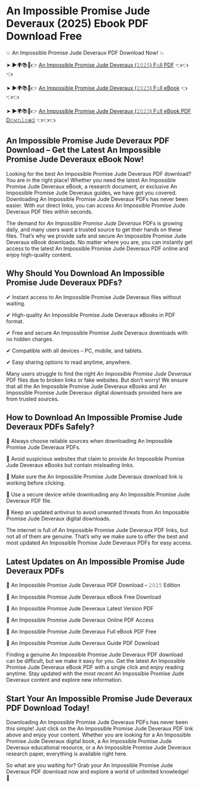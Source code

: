 # An Impossible Promise Jude Deveraux (2025) Ebook PDF Download Free

💥 An Impossible Promise Jude Deveraux PDF Download Now! 💥

➤ ►🌍📚📱👉 [An Impossible Promise Jude Deveraux (𝟸𝟶𝟸𝟻) F𝚞ll PDF](https://getpdf.xyz/an-impossible-promise-jude-deveraux) 👈👈👈


➤ ►🌍📚📱👉 [An Impossible Promise Jude Deveraux (𝟸𝟶𝟸𝟻) F𝚞ll eBook](https://getpdf.xyz/an-impossible-promise-jude-deveraux) 👈👈👈


➤ ►🌍📚📱👉 [An Impossible Promise Jude Deveraux (𝟸𝟶𝟸𝟻) F𝚞ll eBook PDF D𝚘𝚠𝚗𝚕𝚘a𝚍](https://getpdf.xyz/an-impossible-promise-jude-deveraux) 👈👈👈


## An Impossible Promise Jude Deveraux PDF Download – Get the Latest An Impossible Promise Jude Deveraux eBook Now!

Looking for the best An Impossible Promise Jude Deveraux PDF download? You are in the right place! Whether you need the latest An Impossible Promise Jude Deveraux eBook, a research document, or exclusive An Impossible Promise Jude Deveraux guides, we have got you covered. Downloading An Impossible Promise Jude Deveraux PDFs has never been easier. With our direct links, you can access An Impossible Promise Jude Deveraux PDF files within seconds.

The demand for *An Impossible Promise Jude Deveraux* PDFs is growing daily, and many users want a trusted source to get their hands on these files. That’s why we provide safe and secure An Impossible Promise Jude Deveraux eBook downloads. No matter where you are, you can instantly get access to the latest An Impossible Promise Jude Deveraux PDF online and enjoy high-quality content.

## Why Should You Download An Impossible Promise Jude Deveraux PDFs?

✔ Instant access to An Impossible Promise Jude Deveraux files without waiting.

✔ High-quality An Impossible Promise Jude Deveraux eBooks in PDF format.

✔ Free and secure An Impossible Promise Jude Deveraux downloads with no hidden charges.

✔ Compatible with all devices – PC, mobile, and tablets.

✔ Easy sharing options to read anytime, anywhere.

Many users struggle to find the right *An Impossible Promise Jude Deveraux* PDF files due to broken links or fake websites. But don’t worry! We ensure that all the An Impossible Promise Jude Deveraux eBooks and An Impossible Promise Jude Deveraux digital downloads provided here are from trusted sources.

## How to Download An Impossible Promise Jude Deveraux PDFs Safely?

📌 Always choose reliable sources when downloading An Impossible Promise Jude Deveraux PDFs.

📌 Avoid suspicious websites that claim to provide An Impossible Promise Jude Deveraux eBooks but contain misleading links.

📌 Make sure the An Impossible Promise Jude Deveraux download link is working before clicking.

📌 Use a secure device while downloading any An Impossible Promise Jude Deveraux PDF file.

📌 Keep an updated antivirus to avoid unwanted threats from An Impossible Promise Jude Deveraux digital downloads.

The internet is full of An Impossible Promise Jude Deveraux PDF links, but not all of them are genuine. That’s why we make sure to offer the best and most updated An Impossible Promise Jude Deveraux PDFs for easy access.

## Latest Updates on An Impossible Promise Jude Deveraux PDFs

🔹 An Impossible Promise Jude Deveraux PDF Download – 𝟸𝟶𝟸𝟻 Edition

🔹 An Impossible Promise Jude Deveraux eBook Free Download

🔹 An Impossible Promise Jude Deveraux Latest Version PDF

🔹 An Impossible Promise Jude Deveraux Online PDF Access

🔹 An Impossible Promise Jude Deveraux Full eBook PDF Free

🔹 An Impossible Promise Jude Deveraux Guide PDF Download

Finding a genuine An Impossible Promise Jude Deveraux PDF download can be difficult, but we make it easy for you. Get the latest An Impossible Promise Jude Deveraux eBook PDF with a single click and enjoy reading anytime. Stay updated with the most recent An Impossible Promise Jude Deveraux content and explore new information.

## Start Your An Impossible Promise Jude Deveraux PDF Download Today!

Downloading An Impossible Promise Jude Deveraux PDFs has never been this simple! Just click on the An Impossible Promise Jude Deveraux PDF link above and enjoy your content. Whether you are looking for a An Impossible Promise Jude Deveraux digital book, a An Impossible Promise Jude Deveraux educational resource, or a An Impossible Promise Jude Deveraux research paper, everything is available right here.

So what are you waiting for? Grab your An Impossible Promise Jude Deveraux PDF download now and explore a world of unlimited knowledge! 🚀